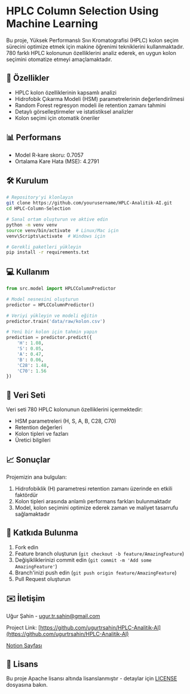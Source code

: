 # HPLC Column Selection Using Machine Learning

Bu proje, Yüksek Performanslı Sıvı Kromatografisi (HPLC) kolon seçim sürecini optimize etmek için makine öğrenimi tekniklerini kullanmaktadır. 780 farklı HPLC kolonunun özelliklerini analiz ederek, en uygun kolon seçimini otomatize etmeyi amaçlamaktadır.

## 🚀 Özellikler

- HPLC kolon özelliklerinin kapsamlı analizi
- Hidrofobik Çıkarma Modeli (HSM) parametrelerinin değerlendirilmesi
- Random Forest regresyon modeli ile retention zamanı tahmini
- Detaylı görselleştirmeler ve istatistiksel analizler
- Kolon seçimi için otomatik öneriler

## 📊 Performans

- Model R-kare skoru: 0.7057
- Ortalama Kare Hata (MSE): 4.2791

## 🛠️ Kurulum

```bash
# Repository'yi klonlayın
git clone https://github.com/yourusername/HPLC-Analitik-AI.git
cd HPLC-Column-Selection

# Sanal ortam oluşturun ve aktive edin
python -m venv venv
source venv/bin/activate  # Linux/Mac için
venv\Scripts\activate  # Windows için

# Gerekli paketleri yükleyin
pip install -r requirements.txt
```

## 💻 Kullanım

```python
from src.model import HPLCColumnPredictor

# Model nesnesini oluşturun
predictor = HPLCColumnPredictor()

# Veriyi yükleyin ve modeli eğitin
predictor.train('data/raw/kolon.csv')

# Yeni bir kolon için tahmin yapın
prediction = predictor.predict({
    'H': 1.08,
    'S': 0.05,
    'A': 0.47,
    'B': 0.06,
    'C28': 1.48,
    'C70': 1.56
})
```

## 📁 Veri Seti

Veri seti 780 HPLC kolonunun özelliklerini içermektedir:
- HSM parametreleri (H, S, A, B, C28, C70)
- Retention değerleri
- Kolon tipleri ve fazları
- Üretici bilgileri

## 📈 Sonuçlar

Projemizin ana bulguları:
1. Hidrofobiklik (H) parametresi retention zamanı üzerinde en etkili faktördür
2. Kolon tipleri arasında anlamlı performans farkları bulunmaktadır
3. Model, kolon seçimini optimize ederek zaman ve maliyet tasarrufu sağlamaktadır

## 🤝 Katkıda Bulunma

1. Fork edin
2. Feature branch oluşturun (`git checkout -b feature/AmazingFeature`)
3. Değişikliklerinizi commit edin (`git commit -m 'Add some AmazingFeature'`)
4. Branch'inizi push edin (`git push origin feature/AmazingFeature`)
5. Pull Request oluşturun

## ✉️ İletişim

Uğur Şahin - [ugur.tr.sahin@gmail.com](mailto:ugurtrsahin@gmail.com)

Project Link: [https://github.com/ugurtrsahin/HPLC-Analitik-AI](https://github.com/ugurtrsahin/HPLC-Analitik-AI)

[Notion Sayfası](https://ugurtrsahin.notion.site/HPLC-Kolon-Se-iminde-Derin-renme-Yakla-m-H-zland-r-lm-Metod-Geli-tirme-ve-Validasyon-111b6792444f807facc9c4b82de81d94?pvs=4)

## 📝 Lisans

Bu proje Apache lisansı altında lisanslanmıştır - detaylar için [LICENSE](LICENSE) dosyasına bakın.



